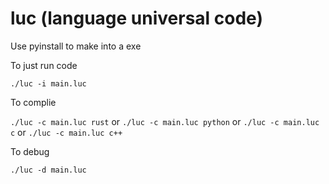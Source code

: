 # luc (language universal code)

Use pyinstall to make into a exe

To just run code

`./luc -i main.luc`

To complie

`./luc -c main.luc rust`
or
`./luc -c main.luc python`
or
`./luc -c main.luc c`
or
`./luc -c main.luc c++`

To debug

`./luc -d main.luc`